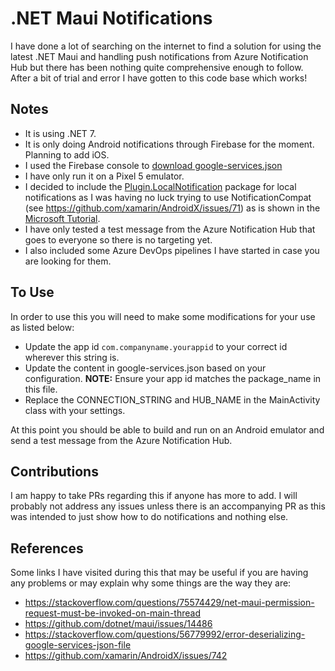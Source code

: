 # .NET Maui Notifications
I have done a lot of searching on the internet to find a solution for using the latest .NET Maui and handling push notifications from Azure Notification Hub but there has been nothing quite comprehensive enough to follow.  After a bit of trial and error I have gotten to this code base which works!

## Notes
* It is using .NET 7.
* It is only doing Android notifications through Firebase for the moment.  Planning to add iOS.
* I used the Firebase console to [download google-services.json](https://firebase.google.com/docs/android/setup)
* I have only run it on a Pixel 5 emulator.
* I decided to include the [Plugin.LocalNotification](https://github.com/thudugala/Plugin.LocalNotification) package for local notifications as I was having no luck trying to use NotificationCompat (see https://github.com/xamarin/AndroidX/issues/71) as is shown in the [Microsoft Tutorial](https://learn.microsoft.com/en-us/azure/notification-hubs/xamarin-notification-hubs-push-notifications-android-gcm).
* I have only tested a test message from the Azure Notification Hub that goes to everyone so there is no targeting yet.
* I also included some Azure DevOps pipelines I have started in case you are looking for them.

## To Use
In order to use this you will need to make some modifications for your use as listed below:
* Update the app id `com.companyname.yourappid` to your correct id wherever this string is.
* Update the content in google-services.json based on your configuration.  **NOTE:** Ensure your app id matches the package_name in this file.
* Replace the CONNECTION_STRING and HUB_NAME in the MainActivity class with your settings.

At this point you should be able to build and run on an Android emulator and send a test message from the Azure Notification Hub.

## Contributions
I am happy to take PRs regarding this if anyone has more to add.  I will probably not address any issues unless there is an accompanying PR as this was intended to just show how to do notifications and nothing else.

## References
Some links I have visited during this that may be useful if you are having any problems or may explain why some things are the way they are:
* https://stackoverflow.com/questions/75574429/net-maui-permission-request-must-be-invoked-on-main-thread
* https://github.com/dotnet/maui/issues/14486
* https://stackoverflow.com/questions/56779992/error-deserializing-google-services-json-file
* https://github.com/xamarin/AndroidX/issues/742
